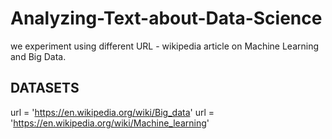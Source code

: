 # Analyzing-Text-about-Data-Science
we experiment using different URL - wikipedia article on Machine Learning and Big Data.

## DATASETS
url = 'https://en.wikipedia.org/wiki/Big_data'
url = 'https://en.wikipedia.org/wiki/Machine_learning'
